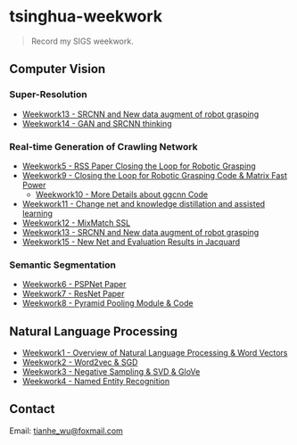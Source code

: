 # tsinghua-weekwork
> Record my SIGS weekwork.

## Computer Vision
### Super-Resolution
- [Weekwork13 - SRCNN and New data augment of robot grasping](https://github.com/TianheWu/tsinghua-weekwork/blob/master/%E5%91%A8%E6%8A%A5/%E5%91%A8%E6%8A%A513%20%E5%90%B4%E5%A4%A9%E9%B9%A4%202021.10.29.md)
- [Weekwork14 - GAN and SRCNN thinking](https://github.com/TianheWu/tsinghua-weekwork/blob/master/%E5%91%A8%E6%8A%A5/%E5%91%A8%E6%8A%A514%20%E5%90%B4%E5%A4%A9%E9%B9%A4%202021.11.7.md)

### Real-time Generation of Crawling Network
- [Weekwork5 - RSS Paper Closing the Loop for Robotic Grasping](https://github.com/TianheWu/tsinghua-weekwork/blob/master/%E5%91%A8%E6%8A%A5/%E5%91%A8%E6%8A%A55%20%E5%90%B4%E5%A4%A9%E9%B9%A4%202021.9.5.md)
- [Weekwork9 - Closing the Loop for Robotic Grasping Code & Matrix Fast Power](https://github.com/TianheWu/tsinghua-weekwork/blob/master/%E5%91%A8%E6%8A%A5/%E5%91%A8%E6%8A%A59%20%E5%90%B4%E5%A4%A9%E9%B9%A4%202021.10.3.md)
  - [Weekwork10 - More Details about ggcnn Code](https://github.com/TianheWu/tsinghua-weekwork/blob/master/%E5%91%A8%E6%8A%A5/%E5%91%A8%E6%8A%A510%20%E5%90%B4%E5%A4%A9%E9%B9%A4%202021.10.10.md)
- [Weekwork11 - Change net and knowledge distillation and assisted learning](https://github.com/TianheWu/tsinghua-weekwork/blob/master/%E5%91%A8%E6%8A%A5/%E5%91%A8%E6%8A%A511%20%E5%90%B4%E5%A4%A9%E9%B9%A4%202021.10.17.md)
- [Weekwork12 - MixMatch SSL](https://github.com/TianheWu/tsinghua-weekwork/blob/master/%E5%91%A8%E6%8A%A5/%E5%91%A8%E6%8A%A512%20%E5%90%B4%E5%A4%A9%E9%B9%A4%202021.10.24.md)
- [Weekwork13 - SRCNN and New data augment of robot grasping](https://github.com/TianheWu/tsinghua-weekwork/blob/master/%E5%91%A8%E6%8A%A5/%E5%91%A8%E6%8A%A513%20%E5%90%B4%E5%A4%A9%E9%B9%A4%202021.10.29.md)
- [Weekwork15 - New Net and Evaluation Results in Jacquard](https://github.com/TianheWu/tsinghua-weekwork/blob/master/%E5%91%A8%E6%8A%A5/%E5%91%A8%E6%8A%A515%20%E5%90%B4%E5%A4%A9%E9%B9%A4%202021.11.14.md)
### Semantic Segmentation
- [Weekwork6 - PSPNet Paper](https://github.com/TianheWu/tsinghua-weekwork/blob/master/%E5%91%A8%E6%8A%A5/%E5%91%A8%E6%8A%A56%20%E5%90%B4%E5%A4%A9%E9%B9%A4%202021.9.12.md)
- [Weekwork7 - ResNet Paper](https://github.com/TianheWu/tsinghua-weekwork/blob/master/%E5%91%A8%E6%8A%A5/%E5%91%A8%E6%8A%A57%20%E5%90%B4%E5%A4%A9%E9%B9%A4%202021.9.19.md)
- [Weekwork8 - Pyramid Pooling Module & Code](https://github.com/TianheWu/tsinghua-weekwork/blob/master/%E5%91%A8%E6%8A%A5/%E5%91%A8%E6%8A%A58%20%E5%90%B4%E5%A4%A9%E9%B9%A4%202021.9.26.md)


## Natural Language Processing
- [Weekwork1 - Overview of Natural Language Processing & Word Vectors](https://github.com/TianheWu/tsinghua-weekwork/blob/master/%E5%91%A8%E6%8A%A5/%E5%91%A8%E6%8A%A51%20%E5%90%B4%E5%A4%A9%E9%B9%A4%202021.8.8.md)
- [Weekwork2 - Word2vec & SGD](https://github.com/TianheWu/tsinghua-weekwork/blob/master/%E5%91%A8%E6%8A%A5/%E5%91%A8%E6%8A%A52%20%E5%90%B4%E5%A4%A9%E9%B9%A4%202021.8.15.md)
- [Weekwork3 - Negative Sampling & SVD & GloVe](https://github.com/TianheWu/tsinghua-weekwork/blob/master/%E5%91%A8%E6%8A%A5/%E5%91%A8%E6%8A%A53%20%E5%90%B4%E5%A4%A9%E9%B9%A4%202021.8.22.md)
- [Weekwork4 - Named Entity Recognition](https://github.com/TianheWu/tsinghua-weekwork/blob/master/%E5%91%A8%E6%8A%A5/%E5%91%A8%E6%8A%A54%20%E5%90%B4%E5%A4%A9%E9%B9%A4%202021.8.29.md)

## Contact
Email: tianhe_wu@foxmail.com
